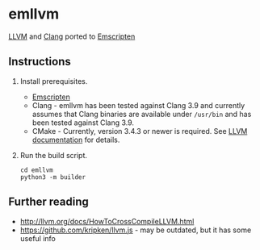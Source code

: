 # emllvm

[LLVM](http://llvm.org/) and [Clang](https://clang.llvm.org/) ported to
[Emscripten](http://emscripten.org/)

## Instructions

1. Install prerequisites.
   * [Emscripten](http://emscripten.org/)
   * Clang - emllvm has been tested against Clang 3.9 and currently assumes that Clang binaries are available under `/usr/bin` and has been tested against Clang 3.9.
   * CMake - Currently, version 3.4.3 or newer is required.  See [LLVM documentation](http://llvm.org/docs/CMake.html) for details.
2. Run the build script.

    ```
    cd emllvm
    python3 -m builder
    ```

## Further reading

* http://llvm.org/docs/HowToCrossCompileLLVM.html
* https://github.com/kripken/llvm.js - may be outdated, but it has some useful info
